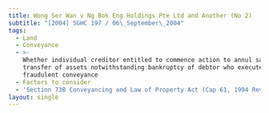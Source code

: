 ```yaml
---
title: Wong Ser Wan v Ng Bok Eng Holdings Pte Ltd and Another (No 2)
subtitle: "[2004] SGHC 197 / 06\_September\_2004"
tags:
  - Land
  - Conveyance
  - >-
    Whether individual creditor entitled to commence action to annul sale and
    transfer of assets notwithstanding bankruptcy of debtor who executed alleged
    fraudulent conveyance
  - Factors to consider
  - 'Section 73B Conveyancing and Law of Property Act (Cap 61, 1994 Rev Ed)'
layout: single
---
```


